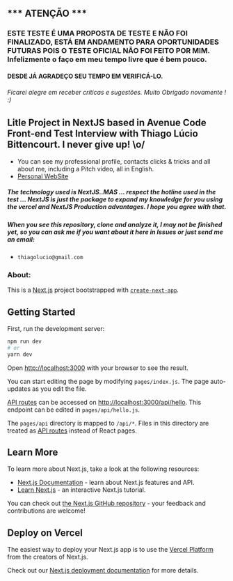 ## *** ATENÇÃO ***
### ESTE TESTE É UMA PROPOSTA DE TESTE E NÃO FOI FINALIZADO, ESTÁ EM ANDAMENTO PARA OPORTUNIDADES FUTURAS POIS O TESTE OFICIAL NÃO FOI FEITO POR MIM. Infelizmente o faço em meu tempo livre que é bem pouco.

#### DESDE JÁ AGRADEÇO SEU TEMPO EM VERIFICÁ-LO. 

###### Ficarei alegre em receber críticas e sugestões. Muito Obrigado novamente ! :)
## Litle Project in NextJS based in Avenue Code Front-end Test Interview with Thiago Lúcio Bittencourt. I never give up! \o/

 - You can see my professional profile, contacts clicks & tricks and all about me, including a Pitch vídeo, all in English.
 - [Personal WebSite](https://thiagolucio.com.br/)

##### The technology used is NextJS..MAS ... respect the hotline used in the test ... NextJS is just the package to expand my knowledge for you using the vercel and NextJS Production advantages. I hope you agree with that.

##### When you see this repository, clone and analyze it, I may not be finished yet, so you can ask me if you want about it here in Issues or just send me an email: 

- `thiagolucio@gmail.com`

### About:

This is a [Next.js](https://nextjs.org/) project bootstrapped with [`create-next-app`](https://github.com/vercel/next.js/tree/canary/packages/create-next-app).

## Getting Started

First, run the development server:

```bash
npm run dev
# or
yarn dev
```

Open [http://localhost:3000](http://localhost:3000) with your browser to see the result.

You can start editing the page by modifying `pages/index.js`. The page auto-updates as you edit the file.

[API routes](https://nextjs.org/docs/api-routes/introduction) can be accessed on [http://localhost:3000/api/hello](http://localhost:3000/api/hello). This endpoint can be edited in `pages/api/hello.js`.

The `pages/api` directory is mapped to `/api/*`. Files in this directory are treated as [API routes](https://nextjs.org/docs/api-routes/introduction) instead of React pages.

## Learn More

To learn more about Next.js, take a look at the following resources:

- [Next.js Documentation](https://nextjs.org/docs) - learn about Next.js features and API.
- [Learn Next.js](https://nextjs.org/learn) - an interactive Next.js tutorial.

You can check out [the Next.js GitHub repository](https://github.com/vercel/next.js/) - your feedback and contributions are welcome!

## Deploy on Vercel

The easiest way to deploy your Next.js app is to use the [Vercel Platform](https://vercel.com/new?utm_medium=default-template&filter=next.js&utm_source=create-next-app&utm_campaign=create-next-app-readme) from the creators of Next.js.

Check out our [Next.js deployment documentation](https://nextjs.org/docs/deployment) for more details.
